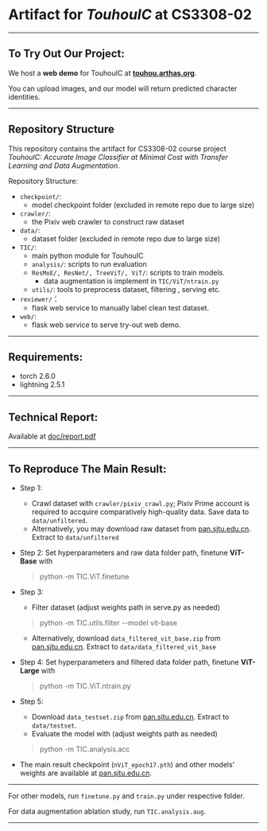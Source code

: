 # Artifact for *TouhouIC* at CS3308-02

---

## To Try Out Our Project:

We host a **web demo** for TouhouIC  at [**touhou.arthas.org**](https://touhou.arthas.org). 

You can upload images, and our model will return predicted character identities.

---

## Repository Structure

This repository contains the artifact for  CS3308-02 course project *TouhouIC: Accurate Image Classifier at Minimal Cost with Transfer Learning and Data Augmentation*.

Repository Structure:
- `checkpoint/`: 
  - model checkpoint folder (excluded in remote repo due to large size)
- `crawler/`: 
  - the Pixiv web crawler to construct raw dataset
- `data/`:
  - dataset folder (excluded in remote repo due to large size)
- `TIC/`: 
  - main python module for TouhouIC
  - `analysis/`: scripts to run evaluation
  - `ResMoE/, ResNet/, TreeViT/, ViT/`: scripts to train models. 
    - data augmentation is implement in `TIC/ViT/ntrain.py`
  - `utils/`: tools to preprocess dataset, filtering , serving etc.
- `reviewer/`：
  - flask web service to manually label clean test dataset.
- `web/`:
  - flask web service to serve try-out web demo.
---

## Requirements:
- torch 2.6.0
- lightning 2.5.1

---

## Technical Report:

Available at [doc/report.pdf](doc/report.pdf)

---

## To Reproduce The Main Result:

- Step 1: 
  - Crawl dataset with `crawler/pixiv_crawl.py`; Pixiv Prime account is required to accquire comparatively high-quality data. Save data to `data/unfiltered`.
  - Alternatively, you may download raw dataset from [pan.sjtu.edu.cn](https://pan.sjtu.edu.cn/web/share/ffe2bc1ac009a4240ef0c1cb4477da89). Extract to `data/unfiltered`

- Step 2: Set hyperparameters and raw data folder path, finetune **ViT-Base** with
  > python -m TIC.ViT.finetune


- Step 3: 
  - Filter dataset (adjust weights path in serve.py as needed)
  > python -m TIC.utils.filter --model vit-base

  - Alternatively, download `data_filtered_vit_base.zip` from [pan.sjtu.edu.cn](https://pan.sjtu.edu.cn/web/share/ffe2bc1ac009a4240ef0c1cb4477da89). Extract to `data/data_filtered_vit_base`

- Step 4: Set hyperparameters and filtered data folder path, finetune **ViT-Large** with
  > python -m TIC.ViT.ntrain.py

- Step 5: 
  - Download `data_testset.zip` from [pan.sjtu.edu.cn](https://pan.sjtu.edu.cn/web/share/ffe2bc1ac009a4240ef0c1cb4477da89).  Extract to `data/testset`.
  - Evaluate the model with (adjust weights path as needed)
  > python -m TIC.analysis.acc

- The main result checkpoint (`nViT_epoch17.pth`) and other models' weights are available at [pan.sjtu.edu.cn](
https://pan.sjtu.edu.cn/web/share/1d4d05467a9b0c0b20effdf59bff6fc1).

---

For other models, run `finetune.py` and `train.py` under respective folder.

For data augmentation ablation study, run `TIC.analysis.aug`.

---

